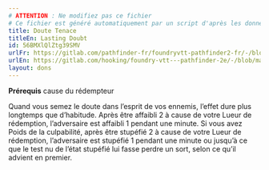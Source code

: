 ```yaml
---
# ATTENTION : Ne modifiez pas ce fichier
# Ce fichier est généré automatiquement par un script d'après les données du module Foundry VTT officiel et de sa traduction
title: Doute Tenace
titleEn: Lasting Doubt
id: 56BMXlQlZtg39SMV
urlFr: https://gitlab.com/pathfinder-fr/foundryvtt-pathfinder2-fr/-/blob/master/data/feats/56BMXlQlZtg39SMV.htm
urlEn: https://gitlab.com/hooking/foundry-vtt---pathfinder-2e/-/blob/master/packs/data/feats.db/lasting-doubt.json
layout: dons
---
```

**Prérequis** cause du rédempteur

Quand vous semez le doute dans l’esprit de vos ennemis, l’effet dure plus longtemps que d’habitude. Après être affaibli 2 à cause de votre Lueur de rédemption, l’adversaire est affaibli 1 pendant une minute. Si vous avez Poids de la culpabilité, après être stupéfié 2 à cause de votre Lueur de rédemption, l’adversaire est stupéfié 1 pendant une minute ou jusqu’à ce que le test nu de l’état stupéfié lui fasse perdre un sort, selon ce qu’il advient en premier.
